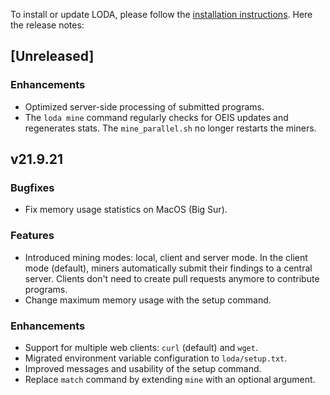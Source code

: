 To install or update LODA, please follow the [installation instructions](https://loda-lang.org/install/). Here the release notes:

## [Unreleased]

### Enhancements

* Optimized server-side processing of submitted programs.
* The `loda mine` command regularly checks for OEIS updates and regenerates stats. The `mine_parallel.sh` no longer restarts the miners.

## v21.9.21

### Bugfixes

* Fix memory usage statistics on MacOS (Big Sur).

### Features

* Introduced mining modes: local, client and server mode. In the client mode (default), miners automatically submit their findings to a central server. Clients don't need to create pull requests anymore to contribute programs.
* Change maximum memory usage with the setup command.

### Enhancements

* Support for multiple web clients: `curl` (default) and `wget`.
* Migrated environment variable configuration to `loda/setup.txt`.
* Improved messages and usability of the setup command.
* Replace `match` command by extending `mine` with an optional argument.
